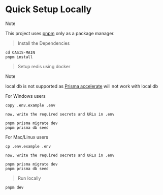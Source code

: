 # Quick Setup Locally

> [!NOTE]  
> This project uses [pnpm](https://pnpm.io/) only as a package manager.

> Install the Dependencies

```
cd OASIS-MAIN
pnpm install
```

> Setup redis using docker

> [!NOTE]  
> local db is not supported as [Prisma accelerate](https://www.prisma.io/accelerate) will not work with local db

For Windows users

```
copy .env.example .env

now, write the required secrets and URLs in .env

pnpm prisma migrate dev
pnpm prisma db seed
```

For Mac/Linux users

```
cp .env.example .env

now, write the required secrets and URLs in .env

pnpm prisma migrate dev
pnpm prisma db seed
```

> Run locally

```
pnpm dev
```
